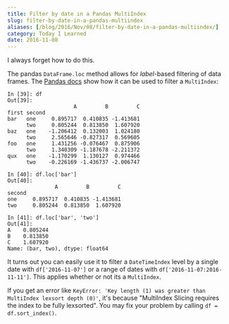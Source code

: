 ```yaml
---
title: Filter by date in a Pandas MultiIndex
slug: filter-by-date-in-a-pandas-multiindex
aliases: [/blog/2016/Nov/08/filter-by-date-in-a-pandas-multiindex/]
category: Today I Learned
date: 2016-11-08
---
```


I always forget how to do this.

The pandas `DataFrame.loc` method allows for _label_-based filtering of data frames. The [Pandas docs](http://pandas.pydata.org/pandas-docs/stable/advanced.html#advanced-indexing-with-hierarchical-index) show how it can be used to filter a `MultiIndex`:

```
In [39]: df
Out[39]:
                     A         B         C
first second
bar   one     0.895717  0.410835 -1.413681
      two     0.805244  0.813850  1.607920
baz   one    -1.206412  0.132003  1.024180
      two     2.565646 -0.827317  0.569605
foo   one     1.431256 -0.076467  0.875906
      two     1.340309 -1.187678 -2.211372
qux   one    -1.170299  1.130127  0.974466
      two    -0.226169 -1.436737 -2.006747

In [40]: df.loc['bar']
Out[40]:
               A         B         C
second
one     0.895717  0.410835 -1.413681
two     0.805244  0.813850  1.607920

In [41]: df.loc['bar', 'two']
Out[41]:
A    0.805244
B    0.813850
C    1.607920
Name: (bar, two), dtype: float64
```

It turns out you can easily use it to filter a `DateTimeIndex` level by a single date with `df['2016-11-07']` or a range of dates with `df['2016-11-07:2016-11-11']`. This applies whether or not its a `MultiIndex`.

If you get an error like `KeyError: 'Key length (1) was greater than MultiIndex lexsort depth (0)'`, it's because "MultiIndex Slicing requires the index to be fully lexsorted". You may fix your problem by calling `df = df.sort_index()`.